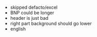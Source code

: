 - skipped defacto/excel
- BNP could be longer
- header is just bad
- right part background should go lower
- english